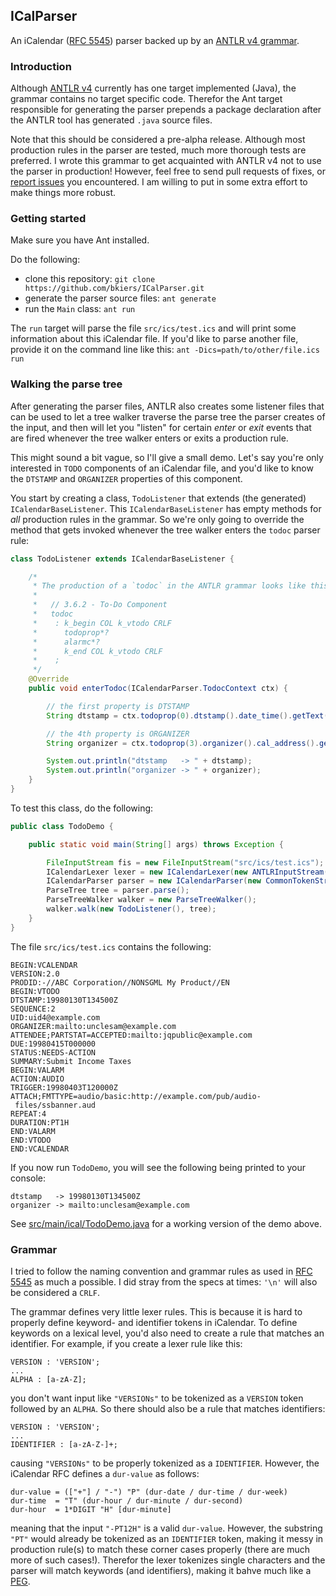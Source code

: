 ## ICalParser

An iCalendar ([RFC 5545](https://tools.ietf.org/html/rfc5545)) parser backed up by an 
[ANTLR v4 grammar](https://github.com/bkiers/ICalParser/blob/master/src/grammar/ICalendar.g4).

### Introduction

Although [ANTLR v4](http://www.antlr4.org/) currently has one target implemented (Java), the 
grammar contains no target specific code. Therefor the Ant target responsible for generating
the parser prepends a package declaration after the ANTLR tool has generated `.java` source 
files.

Note that this should be considered a pre-alpha release. Although most production rules in 
the parser are tested, much more thorough tests are preferred. I wrote this grammar to get 
acquainted with ANTLR v4 not to use the parser in production! However, feel free to send 
pull requests of fixes, or [report issues](https://github.com/bkiers/ICalParser/issues) 
you encountered. I am willing to put in some extra effort to make things more robust.

### Getting started

Make sure you have Ant installed.

Do the following:

* clone this repository: `git clone https://github.com/bkiers/ICalParser.git`
* generate the parser source files: `ant generate`
* run the `Main` class: `ant run`

The `run` target will parse the file `src/ics/test.ics` and will print some information
about this iCalendar file. If you'd like to parse another file, provide it on the command
line like this: `ant -Dics=path/to/other/file.ics run`

### Walking the parse tree

After generating the parser files, ANTLR also creates some listener files that can be used
to let a tree walker traverse the parse tree the parser creates of the input, and then will
let you "listen" for certain *enter* or *exit* events that are fired whenever the tree walker
enters or exits a production rule.

This might sound a bit vague, so I'll give a small demo. Let's say you're only interested 
in `TODO` components of an iCalendar file, and you'd like to know the `DTSTAMP` and 
`ORGANIZER` properties of this component.

You start by creating a class, `TodoListener` that extends (the generated) 
`ICalendarBaseListener`. This `ICalendarBaseListener` has empty methods for *all* production
rules in the grammar. So we're only going to override the method that gets invoked whenever
the tree walker enters the `todoc` parser rule:

```java
class TodoListener extends ICalendarBaseListener {

    /*
     * The production of a `todoc` in the ANTLR grammar looks like this:
     *
     *   // 3.6.2 - To-Do Component
     *   todoc
     *    : k_begin COL k_vtodo CRLF
     *      todoprop*?
     *      alarmc*?
     *      k_end COL k_vtodo CRLF
     *    ;
     */
    @Override
    public void enterTodoc(ICalendarParser.TodocContext ctx) {

        // the first property is DTSTAMP
        String dtstamp = ctx.todoprop(0).dtstamp().date_time().getText();

        // the 4th property is ORGANIZER
        String organizer = ctx.todoprop(3).organizer().cal_address().getText();

        System.out.println("dtstamp   -> " + dtstamp);
        System.out.println("organizer -> " + organizer);
    }
}
```

To test this class, do the following:

```java
public class TodoDemo {

    public static void main(String[] args) throws Exception {

        FileInputStream fis = new FileInputStream("src/ics/test.ics");
        ICalendarLexer lexer = new ICalendarLexer(new ANTLRInputStream(fis));
        ICalendarParser parser = new ICalendarParser(new CommonTokenStream(lexer));
        ParseTree tree = parser.parse();
        ParseTreeWalker walker = new ParseTreeWalker();
        walker.walk(new TodoListener(), tree);
    }
}
```

The file `src/ics/test.ics` contains the following:

```
BEGIN:VCALENDAR
VERSION:2.0
PRODID:-//ABC Corporation//NONSGML My Product//EN
BEGIN:VTODO
DTSTAMP:19980130T134500Z
SEQUENCE:2
UID:uid4@example.com
ORGANIZER:mailto:unclesam@example.com
ATTENDEE;PARTSTAT=ACCEPTED:mailto:jqpublic@example.com
DUE:19980415T000000
STATUS:NEEDS-ACTION
SUMMARY:Submit Income Taxes
BEGIN:VALARM
ACTION:AUDIO
TRIGGER:19980403T120000Z
ATTACH;FMTTYPE=audio/basic:http://example.com/pub/audio-
 files/ssbanner.aud
REPEAT:4
DURATION:PT1H
END:VALARM
END:VTODO
END:VCALENDAR
```

If you now run `TodoDemo`, you will see the following being printed to your console:

```
dtstamp   -> 19980130T134500Z
organizer -> mailto:unclesam@example.com
```

See [src/main/ical/TodoDemo.java](https://github.com/bkiers/ICalParser/blob/master/src/main/ical/TodoDemo.java) 
for a working version of the demo above.

### Grammar

I tried to follow the naming convention and grammar rules as used in 
[RFC 5545](https://tools.ietf.org/html/rfc5545) as much a possible. I did stray from the
specs at times: `'\n'` will also be considered a `CRLF`.

The grammar defines very little lexer rules. This is because it is hard to properly define
keyword- and identifier tokens in iCalendar. To define keywords on a lexical level, you'd
also need to create a rule that matches an identifier. For example, if you create a lexer
rule like this:

```
VERSION : 'VERSION';
...
ALPHA : [a-zA-Z];
```

you don't want input like `"VERSIONs"` to be tokenized as a `VERSION` token followed by 
an `ALPHA`. So there should also be a rule that matches identifiers:

```
VERSION : 'VERSION';
...
IDENTIFIER : [a-zA-Z-]+;
```

causing `"VERSIONs"` to be properly tokenized as a `IDENTIFIER`. However, the iCalendar
RFC defines a `dur-value` as follows:

```
dur-value = (["+"] / "-") "P" (dur-date / dur-time / dur-week)
dur-time  = "T" (dur-hour / dur-minute / dur-second)
dur-hour  = 1*DIGIT "H" [dur-minute]
```

meaning that the input `"-PT12H"` is a valid `dur-value`. However, the substring `"PT"` 
would already be tokenized as an `IDENTIFIER` token, making it messy in production rule(s)
to match these corner cases properly (there are much more of such cases!). Therefor the 
lexer tokenizes single characters and the parser will match keywords (and identifiers), 
making it bahve much like a [PEG](http://bford.info/packrat/).
